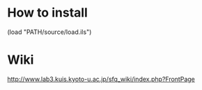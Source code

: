 # How to install
(load "PATH/source/load.ils")

# Wiki
http://www.lab3.kuis.kyoto-u.ac.jp/sfq_wiki/index.php?FrontPage


